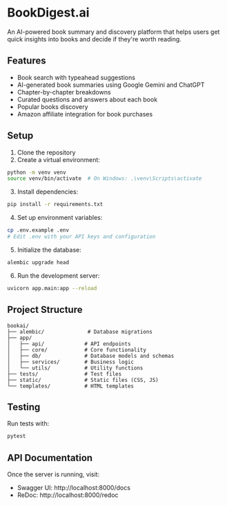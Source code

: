 # BookDigest.ai

An AI-powered book summary and discovery platform that helps users get quick insights into books and decide if they're worth reading.

## Features

- Book search with typeahead suggestions
- AI-generated book summaries using Google Gemini and ChatGPT
- Chapter-by-chapter breakdowns
- Curated questions and answers about each book
- Popular books discovery
- Amazon affiliate integration for book purchases

## Setup

1. Clone the repository
2. Create a virtual environment:
```bash
python -m venv venv
source venv/bin/activate  # On Windows: .\venv\Scripts\activate
```

3. Install dependencies:
```bash
pip install -r requirements.txt
```

4. Set up environment variables:
```bash
cp .env.example .env
# Edit .env with your API keys and configuration
```

5. Initialize the database:
```bash
alembic upgrade head
```

6. Run the development server:
```bash
uvicorn app.main:app --reload
```

## Project Structure

```
bookai/
├── alembic/              # Database migrations
├── app/
│   ├── api/             # API endpoints
│   ├── core/            # Core functionality
│   ├── db/              # Database models and schemas
│   ├── services/        # Business logic
│   └── utils/           # Utility functions
├── tests/               # Test files
├── static/              # Static files (CSS, JS)
└── templates/           # HTML templates
```

## Testing

Run tests with:
```bash
pytest
```

## API Documentation

Once the server is running, visit:
- Swagger UI: http://localhost:8000/docs
- ReDoc: http://localhost:8000/redoc
